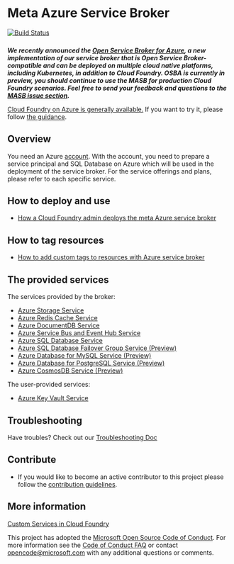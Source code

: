 # Meta Azure Service Broker

[![Build Status](https://api.travis-ci.org/Azure/meta-azure-service-broker.svg?branch=master)](https://travis-ci.org/Azure/meta-azure-service-broker)

###

**_We recently announced the [Open Service Broker for Azure](https://azure.microsoft.com/en-us/blog/connect-your-applications-to-azure-with-open-service-broker-for-azure/), a new implementation of our service broker that is Open Service Broker-compatible and can be deployed on multiple cloud native platforms, including Kubernetes, in addition to Cloud Foundry. OSBA is currently in preview, you should continue to use the MASB for production Cloud Foundry scenarios. Feel free to send your feedback and questions to the [MASB issue section](https://github.com/Azure/meta-azure-service-broker/issues)._**

[Cloud Foundry on Azure is generally available.](https://azure.microsoft.com/en-us/blog/general-availability-of-cloud-foundry-and-preview-access-of-pivotal-cloud-foundry/) If you want to try it, please follow [the guidance](https://github.com/cloudfoundry-incubator/bosh-azure-cpi-release/blob/master/docs/guidance.md).

## Overview

You need an Azure [account](https://azure.microsoft.com/account/). With the account, you need to prepare a service principal and SQL Database on Azure which will be used in the deployment of the service broker. For the service offerings and plans, please refer to each specific service.

## How to deploy and use

* [How a Cloud Foundry admin deploys the meta Azure service broker](docs/how-admin-deploy-the-broker.md)

## How to tag resources

* [How to add custom tags to resources with Azure service broker](docs/how-to-tag-resources.md)

## The provided services

The services provided by the broker:

* [Azure Storage Service](./docs/azure-storage.md)
* [Azure Redis Cache Service](./docs/azure-redis-cache.md)
* [Azure DocumentDB Service](./docs/azure-document-db.md)
* [Azure Service Bus and Event Hub Service](./docs/azure-service-bus.md)
* [Azure SQL Database Service](./docs/azure-sql-db.md)
* [Azure SQL Database Failover Group Service (Preview)](./docs/azure-sql-db-failover-group.md)
* [Azure Database for MySQL Service (Preview)](./docs/azure-mysql-db.md)
* [Azure Database for PostgreSQL Service (Preview)](./docs/azure-postgresql-db.md)
* [Azure CosmosDB Service (Preview)](./docs/azure-cosmos-db.md)

The user-provided services:

* [Azure Key Vault Service](./docs/user-provided-services/How-to-use-Azure-Key-Vault-in-Cloud-Foundry.md)

## Troubleshooting

Have troubles? Check out our [Troubleshooting Doc](./docs/troubleshooting.md)

## Contribute

* If you would like to become an active contributor to this project please follow the [contribution guidelines](docs/contribution-guide.md).

## More information

[Custom Services in Cloud Foundry](http://docs.cloudfoundry.org/services/)



This project has adopted the [Microsoft Open Source Code of Conduct](https://opensource.microsoft.com/codeofconduct/). For more information see the [Code of Conduct FAQ](https://opensource.microsoft.com/codeofconduct/faq/) or contact [opencode@microsoft.com](mailto:opencode@microsoft.com) with any additional questions or comments.
